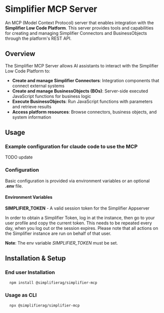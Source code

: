 # Simplifier MCP Server

An MCP (Model Context Protocol) server that enables integration with the **Simplifier Low Code Platform**. This server provides tools and capabilities for creating and managing Simplifier Connectors and BusinessObjects through the platform's REST API.

## Overview

The Simplifier MCP Server allows AI assistants to interact with the Simplifier Low Code Platform to:

- **Create and manage Simplifier Connectors**: Integration components that connect external systems
- **Create and manage BusinessObjects (BOs)**: Server-side executed JavaScript functions for business logic
- **Execute BusinessObjects**: Run JavaScript functions with parameters and retrieve results
- **Access platform resources**: Browse connectors, business objects, and system information


## Usage

### Example configuration for claude code to use the MCP
TODO update

### Configuration

Basic configuration is provided via environment variables or an optional **.env** file.

#### Environment Variables

**SIMPLIFIER_TOKEN** - A valid session token for the Simplifier Appserver

In order to obtain a Simplifier Token, log in at the instance, then go to your user profile and copy
the current token. This needs to be repeated every day, when you log out or the session expires.
Please note that all actions on the Simplifier instance are run on behalf of that user.

**Note**: The env variable *SIMPLIFIER_TOKEN* must be set. 


## Installation & Setup
### End user Installation
```bash
  npm install @simplifierag/simplifier-mcp
```

### Usage as CLI
```bash
  npx @simplifierag/simplifier-mcp
```
